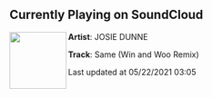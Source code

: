 ## Currently Playing on SoundCloud

[<img align="left" width="100" src="https://i1.sndcdn.com/artworks-VYEuefly5aCF-0-t500x500.jpg">](https://soundcloud.com/josiedunne/same-win-and-woo-remix?in=saxurn/sets/lego-eggo)

**Artist**: JOSIE DUNNE 

**Track**: Same (Win and Woo Remix)

Last updated at 05/22/2021 03:05
